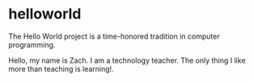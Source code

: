# helloworld
The Hello World project is a time-honored tradition in computer programming.

Hello, my name is Zach. I am a technology teacher. The only thing I like more than teaching is learning!.
